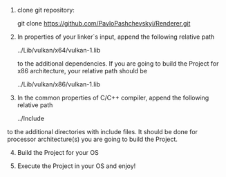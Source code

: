 1. clone git repository:

    git clone https://github.com/PavloPashchevskyi/Renderer.git

2. In properties of your linker`s input, append the following relative path

    ../Lib/vulkan/x64/vulkan-1.lib

    to the additional dependencies. If you are going to build the Project for x86 architecture, your relative path should be

    ../Lib/vulkan/x86/vulkan-1.lib

3. In the common properties of C/C++ compiler, append the following relative path
    
    ../Include

 to the additional directories with include files. It should be done for processor architecture(s) you are going to build the Project.

4. Build the Project for your OS

5. Execute the Project in your OS and enjoy!